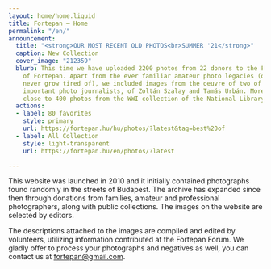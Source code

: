 ```yaml
---
layout: home/home.liquid
title: Fortepan — Home
permalink: "/en/"
announcement:
  title: "<strong>OUR MOST RECENT OLD PHOTOS<br>SUMMER '21</strong>"
  caption: New Collection
  cover_image: "212359"
  blurb: This time we have uploaded 2200 photos from 22 donors to the Fresh section
    of Fortepan. Apart from the ever familiar amateur photo legacies (ones we can
    never grow tired of), we included images from the oeuvre of two of our pivotally
    important photo journalists, of Zoltán Szalay and Tamás Urbán. Moreover, we selected
    close to 400 photos from the WWI collection of the National Library of Austria.
  actions:
  - label: 80 favorites
    style: primary
    url: https://fortepan.hu/hu/photos/?latest&tag=best%20of
  - label: All Collection
    style: light-transparent
    url: https://fortepan.hu/en/photos/?latest

---
```

This website was launched in 2010 and it initially contained photographs found randomly in the streets of Budapest. The archive has expanded since then through donations from families, amateur and professional photographers, along with public collections. The images on the website are selected by editors.

The descriptions attached to the images are compiled and edited by volunteers, utilizing information contributed at the Fortepan Forum. We gladly offer to process your photographs and negatives as well, you can contact us at [fortepan@gmail.com](mailto:fortepan@gmail.com).